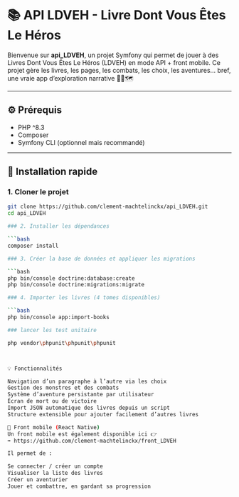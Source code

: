 # 📚 API LDVEH - Livre Dont Vous Êtes Le Héros

Bienvenue sur **api_LDVEH**, un projet Symfony qui permet de jouer à des Livres Dont Vous Êtes Le Héros (LDVEH) en mode API + front mobile. Ce projet gère les livres, les pages, les combats, les choix, les aventures… bref, une vraie app d’exploration narrative 🧙‍♂️🗺️

---

## ⚙️ Prérequis

- PHP ^8.3  
- Composer  
- Symfony CLI (optionnel mais recommandé)

---

## 🚀 Installation rapide

### 1. Cloner le projet

```bash
git clone https://github.com/clement-machtelinckx/api_LDVEH.git
cd api_LDVEH

### 2. Installer les dépendances

```bash
composer install

### 3. Créer la base de données et appliquer les migrations

```bash
php bin/console doctrine:database:create
php bin/console doctrine:migrations:migrate

### 4. Importer les livres (4 tomes disponibles)

```bash
php bin/console app:import-books

### lancer les test unitaire 

php vendor\phpunit\phpunit\phpunit



💡 Fonctionnalités

Navigation d’un paragraphe à l’autre via les choix
Gestion des monstres et des combats
Système d’aventure persistante par utilisateur
Écran de mort ou de victoire
Import JSON automatique des livres depuis un script
Structure extensible pour ajouter facilement d’autres livres

📱 Front mobile (React Native)
Un front mobile est également disponible ici 👉
➡️ https://github.com/clement-machtelinckx/front_LDVEH

Il permet de :

Se connecter / créer un compte
Visualiser la liste des livres
Créer un aventurier
Jouer et combattre, en gardant sa progression